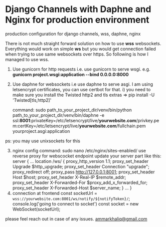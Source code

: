 # Django Channels with Daphne and Nginx for production environment
production configuration for django channels, wss, daphne, nginx


There is not much straight forward solution on how to use **wss** websockets. Everything would work on simple **ws** but you would get connection failed when trying to use same websockets over https. So following is how I managed to use wss.


1. Use gunicorn for http requests i.e. use gunicorn to serve wsgi.
e.g. **gunicorn project.wsgi:application --bind 0.0.0.0:8000**

2. Use daphne for websockets i.e use daphne to serve asgi. I am using letsencrypt certificates, you can use certbot for that.
    i) you need to make sure you install the Twisted http2 and tls extras  => pip install -U 'Twisted[tls,http2]'
   
    command: 
   sudo path_to_your_project_dir/venv/bin/python path_to_your_project_dir/venv/bin/daphne -e  ssl:**8001**:privateKey=/etc/letsencrypt/live/**yourwebsite.com**/privkey.pem:certKey=/etc/letsencrypt/live/**yourwebsite.com**/fullchain.pem yourproject.asgi:application

  ps: you may use unixsockets for this
  
3. nginx config
   command: sudo nano /etc/nginx/sites-enabled/<default or yourwebsite.com>
   use reverse proxy for webscocket endpoint
   update your server part like this: 
   server {
     ...
     location /ws/ {
          proxy_http_version 1.1;
          proxy_set_header Upgrade $http_upgrade;
          proxy_set_header Connection "upgrade";
          proxy_redirect off;
          proxy_pass http://127.0.0.1:8001;
          proxy_set_header Host $host;
          proxy_set_header X-Real-IP $remote_addr;
          proxy_set_header X-Forwarded-For $proxy_add_x_forwarded_for;
          proxy_set_header X-Forwarded-Host $server_name;
     } 
     ...
   }
4. connection at frontend
  const socketUrl = `wss://yourwebsite.com:8001/ws/notify/${notifyToken}/`;
  console.log('going to connect to socket')
  const socket = new WebSocket(socketUrl);


  
please feel reach out in case of any issues. 
ammarkhaliq@gmail.com
